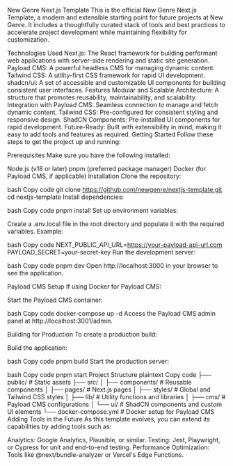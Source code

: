 New Genre Next.js Template
This is the official New Genre Next.js Template, a modern and extensible starting point for future projects at New Genre. It includes a thoughtfully curated stack of tools and best practices to accelerate project development while maintaining flexibility for customization.

Technologies Used
Next.js: The React framework for building performant web applications with server-side rendering and static site generation.
Payload CMS: A powerful headless CMS for managing dynamic content.
Tailwind CSS: A utility-first CSS framework for rapid UI development.
shadcn/ui: A set of accessible and customizable UI components for building consistent user interfaces.
Features
Modular and Scalable Architecture: A structure that promotes reusability, maintainability, and scalability.
Integration with Payload CMS: Seamless connection to manage and fetch dynamic content.
Tailwind CSS: Pre-configured for consistent styling and responsive design.
ShadCN Components: Pre-installed UI components for rapid development.
Future-Ready: Built with extensibility in mind, making it easy to add tools and features as required.
Getting Started
Follow these steps to get the project up and running:

Prerequisites
Make sure you have the following installed:

Node.js (v18 or later)
pnpm (preferred package manager)
Docker (for Payload CMS, if applicable)
Installation
Clone the repository:

bash
Copy code
git clone https://github.com/newgenre/nextjs-template.git
cd nextjs-template
Install dependencies:

bash
Copy code
pnpm install
Set up environment variables:

Create a .env.local file in the root directory and populate it with the required variables. Example:

bash
Copy code
NEXT_PUBLIC_API_URL=https://your-payload-api-url.com
PAYLOAD_SECRET=your-secret-key
Run the development server:

bash
Copy code
pnpm dev
Open http://localhost:3000 in your browser to see the application.

Payload CMS Setup
If using Docker for Payload CMS:

Start the Payload CMS container:

bash
Copy code
docker-compose up -d
Access the Payload CMS admin panel at http://localhost:3001/admin.

Building for Production
To create a production build:

Build the application:

bash
Copy code
pnpm build
Start the production server:

bash
Copy code
pnpm start
Project Structure
plaintext
Copy code
├── public/          # Static assets
├── src/
│   ├── components/  # Reusable components
│   ├── pages/       # Next.js pages
│   ├── styles/      # Global and Tailwind CSS styles
│   ├── lib/         # Utility functions and libraries
│   ├── cms/         # Payload CMS configurations
│   └── ui/          # ShadCN components and custom UI elements
└── docker-compose.yml # Docker setup for Payload CMS
Adding Tools in the Future
As this template evolves, you can extend its capabilities by adding tools such as:

Analytics: Google Analytics, Plausible, or similar.
Testing: Jest, Playwright, or Cypress for unit and end-to-end testing.
Performance Optimization: Tools like @next/bundle-analyzer or Vercel's Edge Functions.